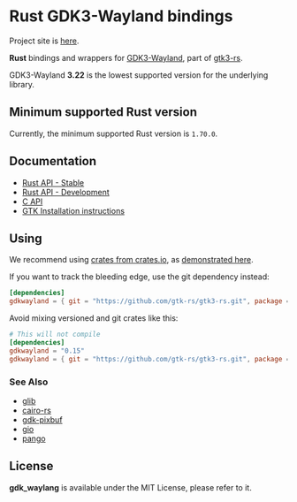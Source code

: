 # Rust GDK3-Wayland bindings

Project site is [here](https://gtk-rs.org/).

__Rust__ bindings and wrappers for [GDK3-Wayland](https://developer.gnome.org/gdk3/),
part of [gtk3-rs](https://github.com/gtk-rs/gtk3-rs).

GDK3-Wayland __3.22__ is the lowest supported version for the underlying library.

## Minimum supported Rust version

Currently, the minimum supported Rust version is `1.70.0`.

## Documentation

 * [Rust API - Stable](https://gtk-rs.org/gtk3-rs/stable/latest/docs/gdkwayland/)
 * [Rust API - Development](https://gtk-rs.org/gtk3-rs/git/docs/gdkwayland)
 * [C API](https://developer.gnome.org/gdk3/stable/)
 * [GTK Installation instructions](https://www.gtk.org/docs/installations/)

## Using

We recommend using [crates from crates.io](https://crates.io/keywords/gtk-rs),
as [demonstrated here](https://gtk-rs.org/#using).

If you want to track the bleeding edge, use the git dependency instead:

```toml
[dependencies]
gdkwayland = { git = "https://github.com/gtk-rs/gtk3-rs.git", package = "gdkwayland" }
```

Avoid mixing versioned and git crates like this:

```toml
# This will not compile
[dependencies]
gdkwayland = "0.15"
gdkwayland = { git = "https://github.com/gtk-rs/gtk3-rs.git", package = "gdkwayland" }
```

### See Also

 * [glib](https://crates.io/crates/glib)
 * [cairo-rs](https://crates.io/crates/cairo-rs)
 * [gdk-pixbuf](https://crates.io/crates/gdk-pixbuf)
 * [gio](https://crates.io/crates/gio)
 * [pango](https://crates.io/crates/pango)

## License

__gdk_waylang__ is available under the MIT License, please refer to it.
